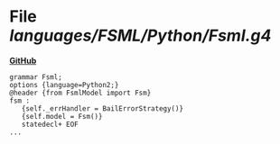 # File _languages/FSML/Python/Fsml.g4_
**[GitHub](https://github.com/softlang/yas/blob/master/languages/FSML/Python/Fsml.g4)**
```
grammar Fsml;
options {language=Python2;}
@header {from FsmlModel import Fsm}
fsm :
   {self._errHandler = BailErrorStrategy()}
   {self.model = Fsm()}
   statedecl+ EOF
...
```
